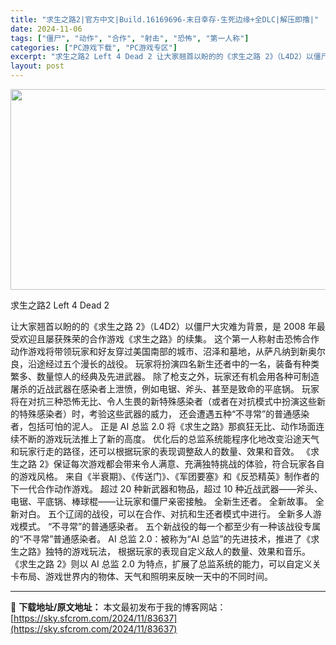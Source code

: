 ```yaml
---
title: "求生之路2|官方中文|Build.16169696-末日幸存-生死边缘+全DLC|解压即撸|"
date: 2024-11-06
tags: ["僵尸", "动作", "合作", "射击", "恐怖", "第一人称"]
categories: ["PC游戏下载", "PC游戏专区"]
excerpt: "求生之路2 Left 4 Dead 2 让大家翘首以盼的的《求生之路 2》（L4D2）以僵尸大灾难为背景，是 2008 年最受欢迎且屡获殊荣的合作游戏《求生之路》的续集。 这个第一人称射击恐怖合作动作游戏将带领玩家和好友穿过美国南部的城市、沼泽和墓地，从萨凡纳到新奥尔良，沿途经过五个漫长的战役。 玩&hellip;"
layout: post
---
```


<img class="aligncenter size-full wp-image-83619" src="https://sky.sfcrom.com/wp-content/uploads/2024/11/20241106081740100.webp" alt="" width="570" height="321" />

求生之路2 Left 4 Dead 2

让大家翘首以盼的的《求生之路 2》（L4D2）以僵尸大灾难为背景，是 2008 年最受欢迎且屡获殊荣的合作游戏《求生之路》的续集。
这个第一人称射击恐怖合作动作游戏将带领玩家和好友穿过美国南部的城市、沼泽和墓地，从萨凡纳到新奥尔良，沿途经过五个漫长的战役。
玩家将扮演四名新生还者中的一名，装备有种类繁多、数量惊人的经典及先进武器。 除了枪支之外，玩家还有机会用各种可制造屠杀的近战武器在感染者上泄愤，例如电锯、斧头、甚至是致命的平底锅。
玩家将在对抗三种恐怖无比、令人生畏的新特殊感染者（或者在对抗模式中扮演这些新的特殊感染者）时，考验这些武器的威力， 还会遭遇五种“不寻常”的普通感染者，包括可怕的泥人。
正是 AI 总监 2.0 将《求生之路》那疯狂无比、动作场面连续不断的游戏玩法推上了新的高度。 优化后的总监系统能程序化地改变沿途天气和玩家行走的路径，还可以根据玩家的表现调整敌人的数量、效果和音效。 《求生之路 2》保证每次游戏都会带来令人满意、充满独特挑战的体验，符合玩家各自的游戏风格。
来自《半衰期》、《传送门》、《军团要塞》和《反恐精英》制作者的下一代合作动作游戏。
超过 20 种新武器和物品，超过 10 种近战武器——斧头、电锯、平底锅、棒球棍——让玩家和僵尸亲密接触。
全新生还者。 全新故事。 全新对白。
五个辽阔的战役，可以在合作、对抗和生还者模式中进行。
全新多人游戏模式。
“不寻常”的普通感染者。 五个新战役的每一个都至少有一种该战役专属的“不寻常”普通感染者。
AI 总监 2.0：被称为“AI 总监”的先进技术，推进了《求生之路》独特的游戏玩法， 根据玩家的表现自定义敌人的数量、效果和音乐。 《求生之路 2》则以 AI 总监 2.0 为特点，扩展了总监系统的能力，可以自定义关卡布局、游戏世界内的物体、天气和照明来反映一天中的不同时间。

---
📖 **下载地址/原文地址：** 本文最初发布于我的博客网站：[https://sky.sfcrom.com/2024/11/83637](https://sky.sfcrom.com/2024/11/83637)
